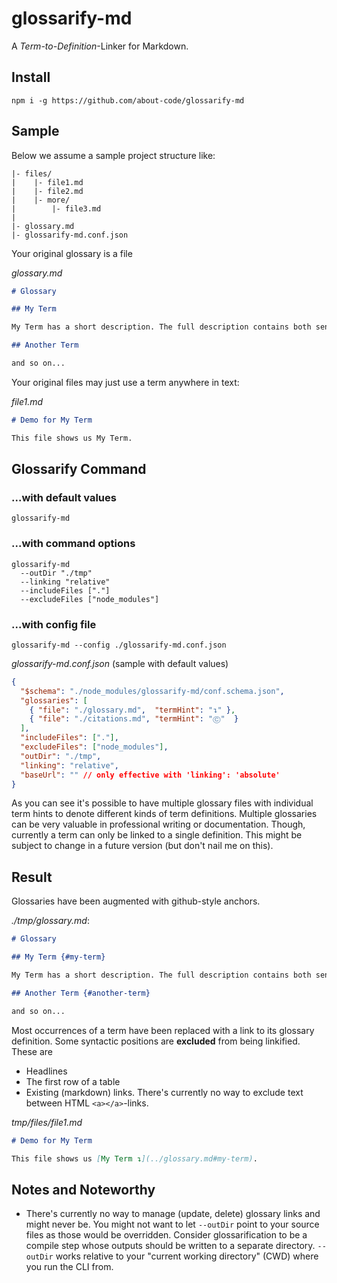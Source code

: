 # glossarify-md

A *Term-to-Definition*-Linker for Markdown.

## Install

```
npm i -g https://github.com/about-code/glossarify-md
```

## Sample

Below we assume a sample project structure like:
```
|- files/
|    |- file1.md
|    |- file2.md
|    |- more/
|        |- file3.md
|
|- glossary.md
|- glossarify-md.conf.json
```

Your original glossary is a file

*glossary.md*
```md
# Glossary

## My Term

My Term has a short description. The full description contains both sentences.

## Another Term

and so on...
```

Your original files may just use a term anywhere in text:

*file1.md*
```md
# Demo for My Term

This file shows us My Term.
```

## Glossarify Command

### ...with default values

```
glossarify-md
```

### ...with command options
```
glossarify-md
  --outDir "./tmp"
  --linking "relative"
  --includeFiles ["."]
  --excludeFiles ["node_modules"]
```

### ...with config file

```
glossarify-md --config ./glossarify-md.conf.json
```

*glossarify-md.conf.json*  (sample with default values)
```json
{
  "$schema": "./node_modules/glossarify-md/conf.schema.json",
  "glossaries": [
    { "file": "./glossary.md",  "termHint": "↴" },
    { "file": "./citations.md", "termHint": "Ⓒ"  }
  ],
  "includeFiles": ["."],
  "excludeFiles": ["node_modules"],
  "outDir": "./tmp",
  "linking": "relative",
  "baseUrl": "" // only effective with 'linking': 'absolute'
}
```
As you can see it's possible to have multiple glossary files with individual term hints to denote different kinds of term definitions. Multiple glossaries can be very valuable in professional writing or documentation. Though, currently a term can only be linked to a single definition. This might be subject to change in a future version (but don't nail me on this).

## Result

Glossaries have been augmented with github-style anchors.

*./tmp/glossary.md*:

```md
# Glossary

## My Term {#my-term}

My Term has a short description. The full description contains both sentences.

## Another Term {#another-term}

and so on...
```
Most occurrences of a term have been replaced with a link to its glossary definition. Some syntactic positions are **excluded** from being linkified. These are
  - Headlines
  - The first row of a table
  - Existing (markdown) links. There's currently no way to exclude text between HTML `<a></a>`-links.

*tmp/files/file1.md*
```md
# Demo for My Term

This file shows us [My Term ↴](../glossary.md#my-term).
```

## Notes and Noteworthy

- There's currently no way to manage (update, delete) glossary links and might never be. You might not want to let `--outDir` point to your source files as those would be overridden. Consider glossarification to be a compile step whose outputs should be written to a separate directory. `--outDir` works relative to your "current working directory" (CWD) where you run the CLI from.

